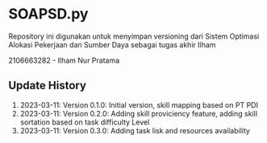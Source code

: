 # SOAPSD.py
Repository ini digunakan untuk menyimpan versioning dari Sistem Optimasi Alokasi Pekerjaan dan Sumber Daya sebagai tugas akhir Ilham

2106663282 - Ilham Nur Pratama

## Update History
1. 2023-03-11: Version 0.1.0: Initial version, skill mapping based on PT PDI
2. 2023-03-11: Version 0.2.0: Adding skill proviciency feature, adding skill sortation based on task difficulty Level
3. 2023-03-11: Version 0.3.0: Adding task lisk and resources availability
